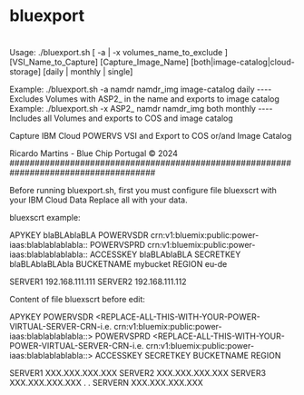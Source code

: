 # bluexport
#
 Usage:    ./bluexport.sh [ -a | -x volumes_name_to_exclude ] [VSI_Name_to_Capture] [Capture_Image_Name] [both|image-catalog|cloud-storage] [daily | monthly | single]

 Example:  ./bluexport.sh -a namdr namdr_img image-catalog daily ---- Excludes Volumes with ASP2_ in the name and exports to image catalog
 Example:  ./bluexport.sh -x ASP2_ namdr namdr_img both monthly    ---- Includes all Volumes and exports to COS and image catalog

 Capture IBM Cloud POWERVS VSI and Export to COS or/and Image Catalog

 Ricardo Martins - Blue Chip Portugal © 2024
#####################################################################################

Before running bluexport.sh, first you must configure file bluexscrt with your IBM Cloud Data
Replace all <TEXT> with your data.

bluexscrt example:

APYKEY blaBLAblaBLA
POWERVSDR crn:v1:bluemix:public:power-iaas:blablablablabla::
POWERVSPRD crn:v1:bluemix:public:power-iaas:blablablablabla::
ACCESSKEY blaBLAblaBLA
SECRETKEY blaBLAblaBLAbla
BUCKETNAME mybucket
REGION eu-de

SERVER1 192.168.111.111
SERVER2 192.168.111.112



Content of file bluexscrt before edit:

APYKEY <REPLACE-ALL-THIS-WITH-YOUR-API-KEY>
POWERVSDR <REPLACE-ALL-THIS-WITH-YOUR-POWER-VIRTUAL-SERVER-CRN-i.e.   crn:v1:bluemix:public:power-iaas:blablablablabla::>
POWERVSPRD <REPLACE-ALL-THIS-WITH-YOUR-POWER-VIRTUAL-SERVER-CRN-i.e.  crn:v1:bluemix:public:power-iaas:blablablablabla::>
ACCESSKEY <REPLACE-ALL-THIS-WITH-YOUR-ACCES-KEY>
SECRETKEY <REPLACE-ALL-THIS-WITH-YOUR-SECRET-KEY>
BUCKETNAME <REPLACE-ALL-THIS-WITH-YOUR-BUCKET-NAME>
REGION <REPLACE-ALL-THIS-WITH-YOUR-REGION>

SERVER1 XXX.XXX.XXX.XXX
SERVER2 XXX.XXX.XXX.XXX
SERVER3 XXX.XXX.XXX.XXX
.
.
SERVERN XXX.XXX.XXX.XXX
